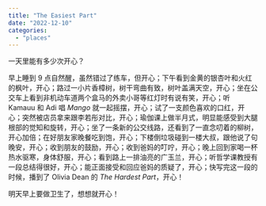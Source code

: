 ```yaml
---
title: "The Easiest Part"
date: "2022-12-10"
categories: 
  - "places"
---
```


一天里能有多少次开心？  
  
早上睡到 9 点自然醒，虽然错过了练车，但开心；下午看到金黄的银杏叶和火红的枫叶，开心；路过一小片香樟树，树干弯曲有致，树叶盖满天空，开心；坐在公交车上看到非机动车道两个盒马的外卖小哥等红灯时有说有笑，开心；听 Kamauu 和 Adi 唱 _Mango_ 就一起摇摆，开心；试了一支颜色喜欢的口红，开心；突然被店员拿来跟李若彤对比，开心；瑜伽课上做半月式，明显能感受到大腿根部的觉知和旋转，开心；坐了一条新的公交线路，还看到了一直念叨着的柳树，开心加倍；在好朋友家晚餐吃到饱，开心；下楼倒垃圾碰到一楼大叔，跟他说了句晚安，开心；收到朋友的鼓励，开心；收到爸妈的叮咛，开心；晚上回到家喝一杯热水驱寒，身体舒服，开心；看到路上一排油亮的广玉兰，开心；听哲学课教授有一段总结得很好，开心；能正面接受和回应爸妈的质疑了，开心；快写完这一段的时候，播到了 Olivia Dean 的 _The Hardest Part_，开心！  
  
明天早上要做卫生了，想想就开心！
